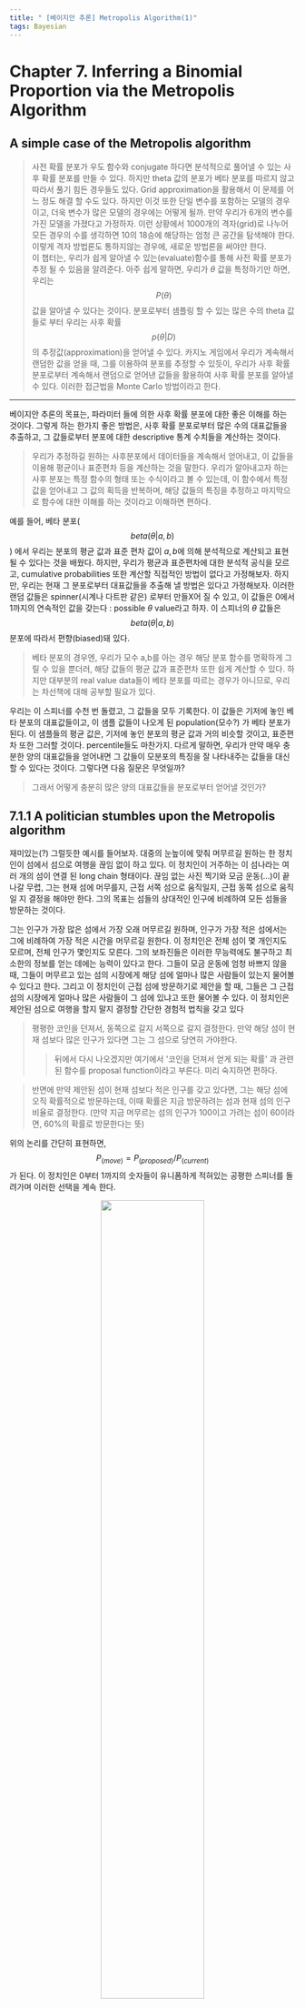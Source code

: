 ```yaml
---
title: " [베이지안 추론] Metropolis Algorithm(1)"
tags: Bayesian
---
```

# Chapter 7. Inferring a Binomial Proportion via the Metropolis Algorithm

## A simple case of the Metropolis algorithm

> 사전 확률 분포가 우도 함수와 conjugate 하다면 분석적으로 풀어낼 수 있는 사후 확률 분포를 만들 수 있다. 하지만 theta 값의 분포가 베타 분포를 따르지 않고 따라서 풀기 힘든 경우들도 있다. Grid approximation을 활용해서 이 문제를 어느 정도 해결 할 수도 있다. 하지만 이것 또한 단일 변수를 포함하는 모델의 경우이고, 더욱 변수가 많은 모델의 경우에는 어떻게 될까. 만약 우리가 6개의 변수를 가진 모델을 가졌다고 가정하자. 이런 상황에서 1000개의 격자(grid)로 나누어 모든 경우의 수를 생각하면 10의 18승에 해당하는 엄청 큰 공간을 탐색해야 한다.
이렇게 격자 방법론도 통하지않는 경우에, 새로운 방법론을 써야만 한다. <br> 이 챕터는, 우리가 쉽게 알아낼 수 있는(evaluate)함수를 통해 사전 확률 분포가 추정 될 수 있음을 알려준다. 아주 쉽게 말하면, 우리가 $\theta$ 값을 특정하기만 하면, 우리는 $$P(\theta)$$값을 알아낼 수 있다는 것이다.
분포로부터 샘플링 할 수 있는 많은 수의 theta 값들로 부터 우리는 사후 확률 $$p( \theta |D)$$의 추정값(approximation)을 얻어낼 수 있다.
카지노 게임에서 우리가 계속해서 랜덤한 값을 얻을 때, 그를 이용하여 분포를 추정할 수 있듯이, 우리가 사후 확률 분포로부터 계속해서 랜덤으로 얻어낸 값들을 활용하여 사후 확률 분포를 알아낼 수 있다. 이러한 접근법을 Monte Carlo 방법이라고 한다.

---
베이지안 추론의 목표는, 파라미터 들에 의한 사후 확률 분포에 대한 좋은 이해를 하는 것이다. 그렇게 하는 한가지 좋은 방법은, 사후 확률 분포로부터 많은 수의 대표값들을 추출하고, 그 값들로부터 분포에 대한 descriptive 통계 수치들을 계산하는 것이다.
> 우리가 추정하길 원하는 사후분포에서 데이터들을 계속해서 얻어내고, 이 값들을 이용해 평균이나 표준편차 등을 계산하는 것을 말한다. 우리가 알아내고자 하는 사후 분포는 특정 함수의 형태 또는 수식이라고 볼 수 있는데, 이 함수에서 특정 값을 얻어내고 그 값의 획득을 반복하며, 해당 값들의 특징을 추정하고 마지막으로 함수에 대한 이해를 하는 것이라고 이해하면 편하다.

예를 들어, 베타 분포($$beta(\theta|a,b)$$) 에서 우리는 분포의 평균 값과 표준 편차 값이 $a , b$에 의해 분석적으로 계산되고 표현 될 수 있다는 것을 배웠다.
하지만, 우리가 평균과 표준편차에 대한 분석적 공식을 모르고, cumulative probabilities 또한 계산할 직접적인 방법이 없다고 가정해보자. 하지만, 우리는 현재 그 분포로부터 대표값들을 추출해 낼 방법은 있다고 가정해보자. 이러한 랜덤 값들은 spinner(시계나 다트판 같은) 로부터 만들X어 질 수 있고, 이 값들은 0에서 1까지의 연속적인 값을 갖는다 : possible $\theta$ value라고 하자. 이 스피너의 $\theta$ 값들은 $$beta(\theta|a,b)$$ 분포에 따라서 편향(biased)돼 있다.
> 베타 분포의 경우엔, 우리가 모수 a,b를 아는 경우 해당 분포 함수를 명확하게 그릴 수 있을 뿐더러, 해당 값들의 평균 값과 표준편차 또한 쉽게 계산할 수 있다. 하지만 대부분의 real value data들이 베타 분포를 따르는 경우가 아니므로, 우리는 차선책에 대해 공부할 필요가 있다.

우리는 이 스피너를 수천 번 돌렸고, 그 값들을 모두 기록한다. 이 값들은 기저에 놓인 베타 분포의 대표값들이고, 이 샘플 값들이 나오게 된 population(모수?) 가 베타 분포가 된다. 이 샘플들의 평균 값은, 기저에 놓인 분포의 평균 값과 거의 비슷할 것이고, 표준편차 또한 그러할 것이다. percentile들도 마찬가지. 다르게 말하면, 우리가 만약 매우 충분한 양의 대표값들을 얻어내면 그 값들이 모분포의 특징을 잘 나타내주는 값들을 대신할 수 있다는 것이다. 그렇다면 다음 질문은 무엇일까?

> 그래서 어떻게 충분히 많은 양의 대표값들을 분포로부터 얻어낼 것인가?

## 7.1.1 A politician stumbles upon the Metropolis algorithm

재미있는(?) 그럴듯한 예시를 들어보자. 대중의 눈높이에 맞춰 머무르길 원하는 한 정치인이 섬에서 섬으로 여행을 끊임 없이 하고 있다. 이 정치인이 거주하는 이 섬나라는 여러 개의 섬이 연결 된 long chain 형태이다. 끊임 없는 사진 찍기와 모금 운동(...)이 끝나갈 무렵, 그는 현재 섬에 머무를지, 근접 서쪽 섬으로 움직일지, 근접 동쪽 섬으로 움직일 지 결정을 해야만 한다. 그의 목표는 섬들의 상대적인 인구에 비례하여 모든 섬들을 방문하는 것이다.

그는 인구가 가장 많은 섬에서 가장 오래 머무르길 원하며, 인구가 가장 적은 섬에서는 그에 비례하여 가장 적은 시간을 머무르길 원한다. 이 정치인은 전체 섬이 몇 개인지도 모르며, 전체 인구가 몇인지도 모른다. 그의 보좌진들은 이러한 무능력에도 불구하고 최소한의 정보를 얻는 데에는 능력이 있다고 한다. 그들이 모금 운동에 엄청 바쁘지 않을 때, 그들이 머무르고 있는 섬의 시장에게 해당 섬에 얼마나 많은 사람들이 있는지 물어볼 수 있다고 한다. 그리고 이 정치인이 근접 섬에 방문하기로 제안을 할 때, 그들은 그 근접 섬의 시장에게 얼마나 많은 사람들이 그 섬에 있냐고 또한 물어볼 수 있다.
이 정치인은 제안된 섬으로 여행을 할지 말지 결정할 간단한 경험적 법칙을 갖고 있다

>평평한 코인을 던져서, 동쪽으로 갈지 서쪽으로 갈지 결정한다. 만약 해당 섬이 현재 섬보다 많은 인구가 있다면 그는 그 섬으로 당연히 가야한다.
>> 뒤에서 다시 나오겠지만 여기에서 '코인을 던져서 얻게 되는 확률' 과 관련된 함수를 proposal function이라고 부른다. 미리 숙지하면 편하다.

>반면에 만약 제안된 섬이 현재 섬보다 적은 인구를 갖고 있다면, 그는 해당 섬에 오직 확률적으로 방문하는데, 이때 확률은 지금 방문하려는 섬과 현재 섬의 인구 비율로 결정한다. (만약 지금 머무르는 섬의 인구가 100이고 가려는 섬이 60이라면, 60%의 확률로 방문한다는 뜻)

위의 논리를 간단히 표현하면,
$$P_(move) = P_(proposed) / P_(current)$$가 된다. 이 정치인은 0부터 1까지의 숫자들이 유니폼하게 적혀있는 공평한 스피너를 돌려가며 이러한 선택을 계속 한다.

<center><img src="https://imgur.com/MyexT8g.png" width="60%" height="60%"></center>
위의 그림과 같이 4번 섬에서 출발한 정치인은 random walk를 지속하게 된다. 4번 섬에서 7번 섬까지는 인구에 따라 계속해서 오른쪽으로 이동하다가 확률적으로 왼쪽으로 가는데에는 힘들어하는 모습이 보인다.

## 7.1.2 A random walk

이런식으로 움직이는 정치인의 island hopping에 대해 휴리스틱(계속 경험해보며)하게 더 살펴보자. 이 chain들에 총 7개의 섬이 있다고 가정해보자. 해당 섬의 상대적 인구들은 Figure 7.1의 아래 막대 그래프로 나타내 있다. 해당 섬들의 상대적 인구는 <b>$$p(\theta) = \theta$$에 선형적으로 비례해서 증가한다.(중요)<b>

가운데에 있는 trajectory path는 가능한 경우의 수들 중 하나이다. 이러한 random path를 따라 움직임을 반복하다보면 가운데 위의 세 개 plot들 중 가운데 plot이 보여주는 path accumulation을 얻게 되고, 이를 이용해 빈도 히스토그램을 그리게 되면 맨 위와 같다.

## 7.1.3 General properties of a random walk

Figure 7.2는 각각의 포지션에 있을 확률을 시간의 함수로 보여준다. 맨 처음 $$t = 1$$에서 이 정치인은 $$\theta = 4$$ 에 있었다. 다음 시간 $$t = 2$$에서 어떤 포지션에 있을 지에 대한 확률을 결정하기 위해서, 움직임의 과정으로 부터 확률들을 고려해보자.

<center><img src="https://i.imgur.com/vXC3wDa.png" width="60%" height="60%"></center>

$$t = 1$$ 에서 $$t= 99$$ 값으로 계속 시행 함에 따라, 특정 점이 특정 theta에 위치할 확률은 시간에 따라 위 그래프와 같게 된다.

조금 더 구체적으로 살펴보자. $$t = 1$$ 시점에서 동전을 한 번 던지고, 이 동전은 우리가 서쪽으로 갈지, 동쪽으로 갈지 정해준다. 만약 동전이 우리에게 서쪽으로 갈 것을 제안(proposal)했다고 생각해보자. 하지만 현재 우리가 위치한 4번 섬에 비해 3번 섬의 인구는 $3/4$밖에 되지 않으며, 따라서 $1/4$의 확률로 해당 제안은 reject된다. 그에 반해, 만약 동전이 동쪽으로 이동하길 제안한 경우, 우리가 위치한 4번 섬의 인구보다 5번 섬의 인구가 많기 때문에 이 제안은 무조건적으로 받아들여진다.

이와 같은 논리로 $t$가 지남에 따라 각각의 $P(\theta)$값이 표현된다.
> $ t = 4$ 정도 까지는 직접 계산해보길 추천한다. 그렇다면 우리가 이 과정에 어떤 문제와 고민을 안게 되는지 이해할 수 있다. 뒤에 나오는 간단한 matrix arithmetic에 관해서도 동기와 목적이 이해될 것이다.

## 7.1.4 Why we care
이렇게 간단하게 경험한 랜덤 워크 프로세스에서 우리가 할 수 있어야만 하는 것들!

- We must be able to generate a random value from the proposal distribution (to create $$\theta_{proposed}$$).


- We must be able to evaluate the target distribution at any proposed position (to compute $$P(\theta_{proposed})/P(\theta_{current})$$).


- We must be able to generate a random value from a uniform distribution (to make a move according to $$p_{move}$$)

Proposal 분포에서 랜덤 값을 추출할 수 있어야만 한다.
어떠한 proposed 포지션에서도 타겟 분포의 값을 평가할 수 있어야만 한다.(Figure 7.2처럼 시행에 따라 계산을 하고 만들 수 있어야 한다.)

$$p_{move}$$ 에 따라서 움직임을 가져갈 수 있도록 유니폼 분포에서 랜덤 값을 생성해낼 수 있어야만 한다.
위의 세가지 과정을 우리가 할 수 있음에 따라, 우리가 직접적으로 할 수 없던 무엇인가 를 간접적으로 해낼 수 있다.
target distribution으로부터 랜덤 샘플을 우리가 추출하는 것, 더 나아가서 target 분포가 normalized 돼있지 않아도 우리는 target 분포로부터 랜덤 샘플링을 진행할 수 있다. $$P(\theta)$$ 라는 타겟 분포가 $$P(D|\theta) * P(\theta)$$에 비례하는 사후 분포이면 이 기술은 더욱 더 유용하다. 단지, $$p(D|\theta) * p(\theta)$$ 값만 알아냄으로 인해서, 우리는 사후 분포의 랜덤한 대표 값들을 생성해낼 수 있다. 이런 방법을 활용하면 우리는 $$P(D)$$ (evidence) 값을 계산하지 않아도 되어 매우 편리해 진다. 특히 이 evidence 값은 베이지안 추론에서 가장 어려운 부분이기 때문에 더욱 유용하다고 볼 수 있다. MCMC 테크닉을 사용함으로써, 우리는 베이지안 추론을 더욱 더 풍부하고 복잡한 모델에서도 진행 할 수 있다. 베이지안 추론이 더욱 복잡한 데이터 분석에서 활용 가능하게 됐던 것은 오직 MCMC 기술의 발전 덕분이다. 그리고 더욱 많은 사람들에게 접근 가능하게 된 것은 값 싸고 빠른 컴퓨터의 보급 덕이라고 볼 수 있다.

——— MCMC 덕에 베이지안 확률 추론이 가능해 졌다. 이 부분에 대해 더욱 직관적인 이해가 필요하다. ————

## 7.1.5 Why it works

이 알고리즘의 작동 뒤에 숨어 있는 수학적 이해에 대해 조금 더 설명해보자. 이 간단한(?) 케이스에 대한 수학적 설명을 제공하는 것의 목표는, 다음 섹션에서 이 직관적 이해를 조금 더 의미화 시켜서 더욱 일반적 알고리즘으로 도약하기 위함이다. 이 섹션에서 만약 우리가 좋은 시작 점을 잡아 놓는 다면, 다음 섹션에서 더욱 쉽게 도약할 수 있을 것이다. (ㅎㅇ)
왜, 어떻게 이 알고리즘이 작동 하는지에 대한 직관을 얻기 위해, 근접한 (adjacent) 두 개의 포지션을 고려하자, 그리고 한 점에서 다른 점으로 이동하는 확률에 대해 생각을 해보자. 근접한 두 점 사이에서 상대적인 transition(movement) 확률은 정확하게 target 분포의 상대적 값과 같다는 것에 대해 살펴볼 것이다. 매우 긴 시간에 걸쳐 우리가 계속해서 이 시행을 반복하게 되면, 각각의 포지션이 방문될 확률은 해당 타겟 값과 비례할 것이다.
위치 $\theta$ 에서 다음 위치 $\theta + 1$ 로 이동할 확률을 $p(\theta  -> \theta+1)$ 이라고 표현하자. 그리고 이것은 해당 방향으로 움직이라고 제안할 확률과, 그 제안이 받아들여질 확률의 곱과 같다 ; $$0.5 * min(P(\theta+1) / P(\theta), 1)$$.

<center><img src="https://i.imgur.com/IIsP5XQ.png" width="60%" height="60%"></center>
<center><img src="https://i.imgur.com/Zmqx1O7.png" width="30%" height="30%"></center>

위의 식을 통해서, 앞 뒤 근접 포지션으로 움직이는 transition들 동안, 상대적 transition들의 혹률은 정혹하게 타겟 분포의 상대적 값과 일치한다는 것을 알 수 있다.이 식을 통해 우리는 직관적인 이해를 얻었다. ( 타겟 분포의 값에 비례하여 우리가 결과적으로 해당 포지션에 방문한다는 것)
이 직관을 조금 더 우리가 단단하게 방어할 수 있기 위해서, 우리는 약간의 디테일을 더해줘야 한다. 이를 위해 매트릭스 arithmetic을 봐보자. 이 책에서 유일하게 matrix arithmetic이 나타나니까, 이 내용이 이해가 안될지라도 너무 겁먹지 말자. 우리가 놓칠 수도 있는 것은, Figure 7.2의 기저에 놓여 있는 수학에 대한 설명인데, 그 수학적 설명은 해당 타겟 분포가 stable하다고 하는 것이다.(결국 랜덤하게 어떻게 걷더라도 마지막 분포는 같은 값으로 수렴한다는 것이다.)포지션 $\theta$에서 다른 포지션으로 이동하는 확률을 생각해보자. 이 간단한 현재 시나리오에서 오직 포지션 $\theta-1$ 과 $\theta+1$ 만을 고려하는 proposal 분포가 있다. 만약 제시된 포지션이 받아들여지지 않는다면, 우리는 $\theta$ 위치에 머무르게 된다. 포지션 $\theta - 1$로 이동하게 될 확률은, 해당 포지션으로 이동하라고 제안을 할 확률과, 그 제안이 받아 들여질 확률의 곱과 같다. $\theta + 1$로 이동하게 될 확률 또한 마찬가지이다. 제 자리에 머물게 될 확률은 위의 두 확률의 여집합의 합과 같다.

방금의 이야기를 $\theta - 2$ 에서 $\theta + 2$까지의 행렬로 나타내면 다음과 같다.

<center><img src="https://i.imgur.com/qWuOOKA.png" width="60%" height="60%"></center>

위의 행렬을 계산식으로 표현하면 아래와 같다.

<center><img src="https://i.imgur.com/UHNgroW.png" width="60%" height="60%"></center>

위와 같이 transition 확률들을 매트릭스 안에 표현하는 것은 유용하다. 이 매트릭스를 사용해서, 모든 장소로 최종적으로 위치하게 될 확률을 확률들의 곱으로 나타낼 수 있다.

<center><img src="https://i.imgur.com/Jx28cUt.png" width="60%" height="60%"></center>

Z는 모든 $P(\theta)$의 합이며 이것은 타겟 분포에 대한 normalizer로 역할을 한다. $P(\theta)와 P(\theta-1)$, $P(\theta+1)$과의 각각의 대소 관계는 총 4가지 경우의 수를 갖는다.

<center><img src="https://i.imgur.com/GWQWiww.png" width="60%" height="60%"></center>

케이스 1의 경우에, 식 (7.4)는 다음과 같다.

<center><img src="https://i.imgur.com/Tc16lBQ.png" width="60%" height="60%"></center>

각 계산식 단계를 따라 정리를 해보면 마지막으로 $$P(\theta)/Z$$ 를 얻게된다. stay한다는 결론을 얻을 수 있다. Metropolis 알고리즘 하에서 타겟 분포가 stable하다는 것을 보여주었다. 이는 우리가 어떤 지점에서 시작하던지 상관 없이 같은 결과를 이끌어 낸다는 것 또한 보여준다. 우리가 어떤 시작점에서 이 알고리즘을 시작하는 가와 상관없이, 이 분포는 자연스럽게 확산(diffusion)하여 다른 포지션으로 이동한다. 이러한 확산은 어떤 안정적인 상태로 자리잡게 되고, 우리의 분포 또한 결국 확정적 상태에 머무르게 될 것을 보여준다.
